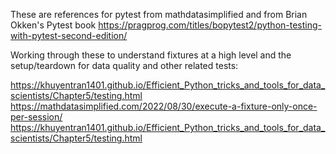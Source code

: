 These are references for pytest from mathdatasimplified and from Brian Okken's Pytest book https://pragprog.com/titles/bopytest2/python-testing-with-pytest-second-edition/

Working through these to understand fixtures at a high level and the setup/teardown for data quality and other related tests:

https://khuyentran1401.github.io/Efficient_Python_tricks_and_tools_for_data_scientists/Chapter5/testing.html
https://mathdatasimplified.com/2022/08/30/execute-a-fixture-only-once-per-session/
https://khuyentran1401.github.io/Efficient_Python_tricks_and_tools_for_data_scientists/Chapter5/testing.html

